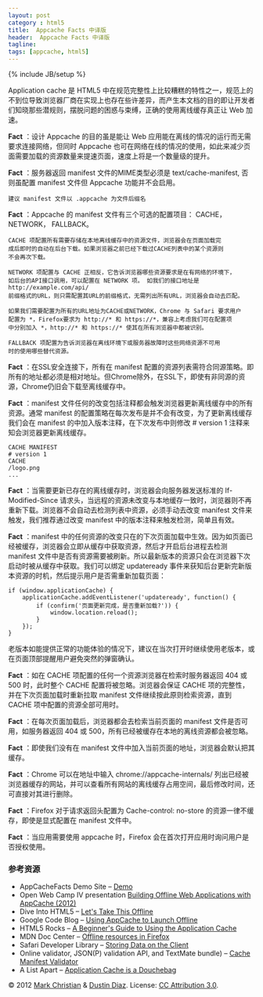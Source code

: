 ```yaml
---
layout: post
category : html5
title:  Appcache Facts 中译版
header:  Appcache Facts 中译版
tagline:
tags: [appcache, html5]
---
```

{% include JB/setup %}

Application cache 是 HTML5 中在规范完整性上比较糟糕的特性之一，规范上的不到位导致浏览器厂商在实现上也存在些许差异，而产生本文档的目的即让开发者们知晓那些潜规则，摆脱问题的困惑与束缚，正确的使用离线缓存真正让 Web 加速。

**Fact** ：设计 Appcache 的目的虽是能让 Web 应用能在离线的情况的运行而无需要求连接网络，但同时 Appcache 也可在网络在线的情况的使用，如此来减少页面需要加载的资源数量来提速页面，速度上将是一个数量级的提升。

**Fact** ：服务器返回 manifest 文件的MIME类型必须是 text/cache-manifest, 否则虽配置 manifest 文件但 Appcache 功能并不会启用。

	建议 manifest 文件以 .appcache 为文件后缀名

**Fact** ：Appcache 的 manifest 文件有三个可选的配置项目： CACHE， NETWORK， FALLBACK。

	CACHE 项配置所有需要存储在本地离线缓存中的资源文件，浏览器会在页面加载完
	成后即时的自动在后台下载。如果浏览器之前已经下载过CACHE列表中的某个资源则
	不会再次下载。

	NETWORK 项配置与 CACHE 正相反，它告诉浏览器哪些资源要求是在有网络的环境下，
	如后台的API接口调用，可以配置在 NETWORK 项。 如我们的接口地址是 http://example.com/api/
	前缀格式的URL，则只需配置其URL的前缀格式，无需列出所有URL，浏览器会自动去匹配。

	如果我们需要配置为所有的URL地址为CACHE或NETWORK，Chrome 与 Safari 要求用户
	配置为 *，Firefox要求为 http://* 和 https://*，兼容上考虑我们可在配置项
	中分别加入 *，http://* 和 https://* 使其在所有浏览器中都被识别。

	FALLBACK 项配置为告诉浏览器在离线环境下或服务器故障时这些网络资源不可用
	时的使用哪些替代资源。

**Fact** ：在SSL安全连接下，所有在 manifest 配置的资源列表需符合同源策略。即所有的地址都必须是相对地址。但Chrome除外，在SSL下，即使有非同源的资源，Chrome仍旧会下载至离线缓存中。

**Fact** ：manifest 文件任何的改变包括注释都会触发浏览器更新离线缓存中的所有资源。通常 manifest 的配置策略在每次发布是并不会有改变，为了更新离线缓存我们会在 manifest 的中加入版本注释，在下次发布中则修改 # version 1 注释来知会浏览器更新离线缓存。

	CACHE MANIFEST
	# version 1
	CACHE
	/logo.png
	...

**Fact** ：当需要更新已存在的离线缓存时，浏览器会向服务器发送标准的  If-Modified-Since 请求头，当远程的资源未改变与本地缓存一致时，浏览器则不再重新下载。浏览器不会自动去检测列表中资源，必须手动去改变 manifest 文件来触发，我们推荐通过改变 manifest 中的版本注释来触发检测，简单且有效。

**Fact** ：manifest 中的任何资源的改变只在的下次页面加载中生效。因为如页面已经被缓存，浏览器会立即从缓存中获取资源，然后才开启后台进程去检测 manifest 文件中是否有资源需要被刷新。所以最新版本的资源只会在浏览器下次启动时被从缓存中获取。我们可以绑定 updateready 事件来获知后台更新完新版本资源的时机，然后提示用户是否需重新加载页面：

	if (window.applicationCache) {
		applicationCache.addEventListener('updateready', function() {
			if (confirm('页面更新完成，是否重新加载?')) {
				window.location.reload();
			}
		});
	}

老版本如能提供正常的功能体验的情况下，建议在当次打开时继续使用老版本，或在页面顶部提醒用户避免突然的弹窗确认。

**Fact** ：如在 CACHE 项配置的任何一个资源浏览器在检索时服务器返回 404 或 500 时，此时整个 CACHE 配置将被忽略。浏览器会保证 CACHE 项的完整性，并在下次页面加载时重新拉取 manifest 文件继续按此原则检索资源，直到 CACHE 项中配置的资源全部可用时。

**Fact** ：在每次页面加载后，浏览器都会去检索当前页面的 manifest 文件是否可用，如服务器返回 404 或 500，所有已经被缓存在本地的离线资源都会被忽略。

**Fact** ：即使我们没有在 manifest 文件中加入当前页面的地址，浏览器会默认把其缓存。

**Fact** ：Chrome 可以在地址中输入 chrome://appcache-internals/ 列出已经被浏览器缓存的网站，并可以查看所有网站的离线缓存占用空间，最后修改时间，还可直接对其进行删除。

**Fact** ：Firefox 对于请求返回头配置为 Cache-control: no-store 的资源一律不缓存，即使是显式配置在 manifest 文件中。

**Fact** ：当应用需要使用 appcache 时，Firefox 会在首次打开应用时询问用户是否授权使用。


### 参考资源

* AppCacheFacts Demo Site  &ndash; [Demo](http://appcachefacts.info/demo/)
* Open Web Camp IV presentation [Building Offline Web Applications with AppCache (2012)](http://appcachefacts.info/peterlubbers-owc4/index.html)
* Dive Into HTML5 &ndash; [Let's Take This Offline](http://diveintohtml5.info/offline.html)
* Google Code Blog &ndash; [Using AppCache to Launch Offline](http://googlecode.blogspot.com/2009/04/gmail-for-mobile-html5-series-using.html)
* HTML5 Rocks &ndash; [A Beginner's Guide to Using the Application Cache](http://www.html5rocks.com/tutorials/appcache/beginner/)
* MDN Doc Center &ndash; [Offline resources in Firefox](https://developer.mozilla.org/en/offline_resources_in_firefox)
* Safari Developer Library &ndash; [Storing Data on the Client](http://developer.apple.com/library/safari/#documentation/appleapplications/reference/SafariWebContent/Client-SideStorage/Client-SideStorage.html)
* Online validator, JSON(P) validation API, and TextMate bundle) &ndash; [Cache Manifest Validator](http://manifest-validator.com)
* A List Apart  &ndash; [Application Cache is a Douchebag](http://www.alistapart.com/articles/application-cache-is-a-douchebag/)


&copy; 2012 [Mark Christian](http://twitter.com/shinypb) &amp; [Dustin Diaz](http://twitter.com/ded). License: [CC Attribution 3.0](http://creativecommons.org/licenses/by/3.0/).
